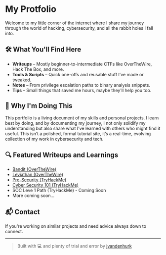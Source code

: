 # My Protfolio
Welcome to my little corner of the internet where I share my journey through the world of hacking, cybersecurity, and all the rabbit holes I fall into.

## 🛠️ What You'll Find Here
- **Writeups** – Mostly beginner-to-intermediate CTFs like OverTheWire, Hack The Box, and more.
- **Tools & Scripts** – Quick one-offs and reusable stuff I’ve made or tweaked.
- **Notes** – From privilege escalation paths to binary analysis snippets.
- **Tips** – Small things that saved me hours, maybe they'll help you too.

## 🧠 Why I'm Doing This
This portfolio is a living document of my skills and personal projects. I learn best by doing, and by documenting my journey, I not only solidify my understanding but also share what I’ve learned with others who might find it useful. This isn’t a polished, formal tutorial site, it’s a real-time, evolving collection of my work in cybersecurity and tech.

## 🔍 Featured Writeups and Learnings
- [Bandit (OverTheWire)](https://jvandenhurk.github.io/writeups/bandit)
- [Leviathan (OverTheWire)](https://jvandenhurk.github.io/writeups/leviathan)
- [Pre-Security (TryHackMe)](https://jvandenhurk.github.io/certs/presec)
- [Cyber Security 101 (TryHackMe)](https://jvandenhurk.github.io/certs/cyber101)
- SOC Leve 1 Path (TryHackMe) - Coming Soon
- More coming soon...

## 📬 Contact
If you're working on similar projects and need advice always down to connect.

---

> Built with 💻 and plenty of trial and error by [jvandenhurk](https://github.com/jvandenhurk)
